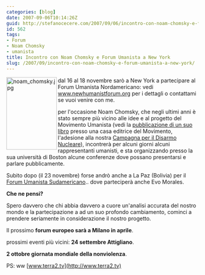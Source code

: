 ```yaml
---
categories: [blog]
date: 2007-09-06T10:14:26Z
guid: http://stefanocecere.com/2007/09/06/incontro-con-noam-chomsky-e-forum-umanista-a-new-york/
id: 562
tags:
- Forum
- Noam Chomsky
- umanista
title: Incontro con Noam Chomsky e Forum Umanista a New York
slug: /2007/09/incontro-con-noam-chomsky-e-forum-umanista-a-new-york/
---
```


<img src="http://stefanocecere.com/wp-content/uploads/sites/3/2007/09/noam_chomsky.jpg" title="noam_chomsky.jpg" alt="noam_chomsky.jpg" align="left" height="190" width="132" />dal 16 al 18 novembre sarò a New York a partecipare al Forum Umanista Nordamericano: vedi <a href="http://www.newhumanistforum.org" target="_blank">www.newhumanistforum.org</a> per i dettagli o contattami se vuoi venire con me.

per l'occasione Noam Chomsky, che negli ultimi anni è stato sempre più vicino alle idee e al progetto del Movimento Umanista (vedi la <a href="http://multimage.org/index.php?sezione=libro&id=22" target="_blank">pubblicazione di un suo libro</a> presso una casa editrice del Movimento, l'adesione alla nostra <a href="http://www.europeforpeace.eu/" target="_blank">Campagna per il Disarmo Nucleare</a>), incontrerà per alcuni giorni alcuni rappresentanti umanisti, e sta organizzando presso la sua università di Boston alcune conferenze dove possano presentarsi e parlare pubblicamente.

Subito dopo (il 23 novembre) forse andrò anche a La Paz (Bolivia) per il [Forum Umanista Sudamericano](http://www.forohumanistalatinoamericano.org/).. dove parteciperà anche Evo Morales.

**Che ne pensi?**

Spero davvero che chi abbia davvero a cuore un'analisi accurata del nostro mondo e la partecipazione a ad un suo profondo cambiamento, cominci a prendere seriamente in considerazione il nostro progetto.

Il prossimo **forum europeo sarà a Milano in aprile**.
  
prossimi eventi più vicini: **24 settembre Attigliano**.
  
 **2 ottobre giornata mondiale della nonviolenza**.

PS: ww [www.terra2.tv](http://www.terra2.tv)